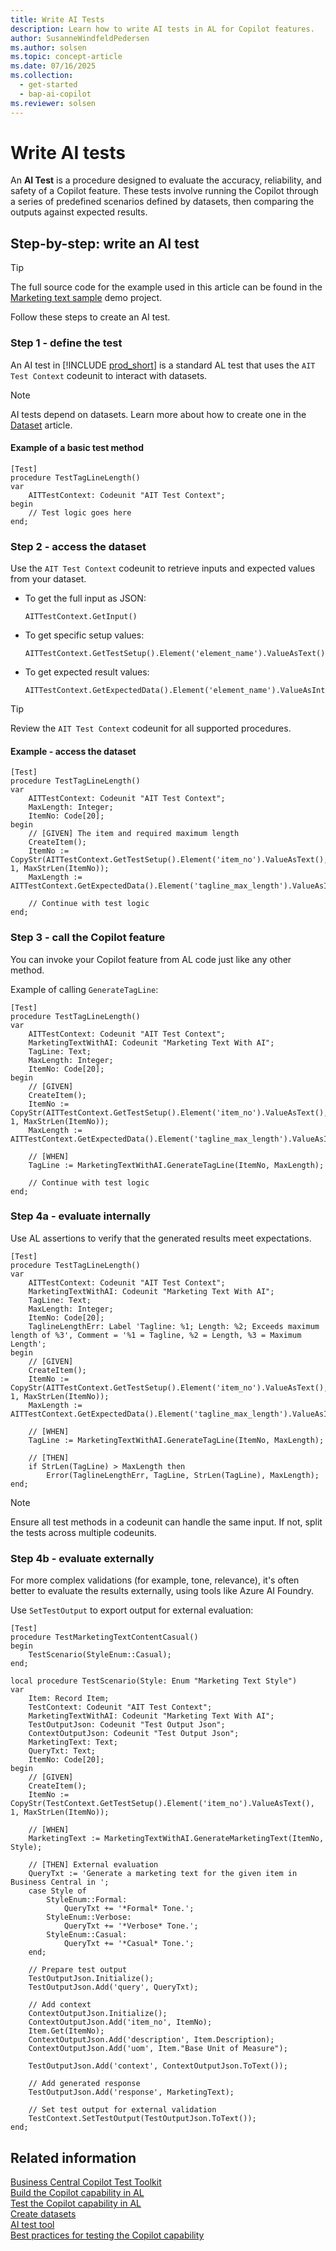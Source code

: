 ```yaml
---
title: Write AI Tests
description: Learn how to write AI tests in AL for Copilot features.
author: SusanneWindfeldPedersen
ms.author: solsen
ms.topic: concept-article
ms.date: 07/16/2025
ms.collection:
  - get-started
  - bap-ai-copilot
ms.reviewer: solsen
---
```


# Write AI tests

An **AI Test** is a procedure designed to evaluate the accuracy, reliability, and safety of a Copilot feature. These tests involve running the Copilot through a series of predefined scenarios defined by datasets, then comparing the outputs against expected results.

## Step-by-step: write an AI test

> [!TIP]
> The full source code for the example used in this article can be found in the [Marketing text sample](https://github.com/microsoft/BCTech/tree/master/samples/AzureOpenAI/Conference%20Demos/Techdays/Marketing%20Text%20Simple/test) demo project.

Follow these steps to create an AI test.

### Step 1 - define the test

An AI test in [!INCLUDE [prod_short](includes/prod_short.md)] is a standard AL test that uses the `AIT Test Context` codeunit to interact with datasets. 

> [!NOTE]
> AI tests depend on datasets. Learn more about how to create one in the [Dataset](ai-test-copilot-datasets.md) article.

#### Example of a basic test method

```al
[Test]
procedure TestTagLineLength()
var
    AITTestContext: Codeunit "AIT Test Context";
begin
    // Test logic goes here
end;
```

### Step 2 - access the dataset

Use the `AIT Test Context` codeunit to retrieve inputs and expected values from your dataset.

- To get the full input as JSON:
  
  ```al
  AITTestContext.GetInput()
  ```

- To get specific setup values:

  ```al
  AITTestContext.GetTestSetup().Element('element_name').ValueAsText()
  ```

- To get expected result values:

  ```al
  AITTestContext.GetExpectedData().Element('element_name').ValueAsInteger()
  ```

> [!TIP]
> Review the `AIT Test Context` codeunit for all supported procedures.


#### Example - access the dataset

```al
[Test]
procedure TestTagLineLength()
var
    AITTestContext: Codeunit "AIT Test Context";
    MaxLength: Integer;
    ItemNo: Code[20];
begin
    // [GIVEN] The item and required maximum length
    CreateItem();
    ItemNo := CopyStr(AITTestContext.GetTestSetup().Element('item_no').ValueAsText(), 1, MaxStrLen(ItemNo));
    MaxLength := AITTestContext.GetExpectedData().Element('tagline_max_length').ValueAsInteger();

    // Continue with test logic
end;
```

### Step 3 - call the Copilot feature

You can invoke your Copilot feature from AL code just like any other method.

Example of calling `GenerateTagLine`:

```al
[Test]
procedure TestTagLineLength()
var
    AITTestContext: Codeunit "AIT Test Context";
    MarketingTextWithAI: Codeunit "Marketing Text With AI";
    TagLine: Text;
    MaxLength: Integer;
    ItemNo: Code[20];
begin
    // [GIVEN]
    CreateItem();
    ItemNo := CopyStr(AITTestContext.GetTestSetup().Element('item_no').ValueAsText(), 1, MaxStrLen(ItemNo));
    MaxLength := AITTestContext.GetExpectedData().Element('tagline_max_length').ValueAsInteger();

    // [WHEN]
    TagLine := MarketingTextWithAI.GenerateTagLine(ItemNo, MaxLength);

    // Continue with test logic
end;
```

### Step 4a - evaluate internally

Use AL assertions to verify that the generated results meet expectations.

```al
[Test]
procedure TestTagLineLength()
var
    AITTestContext: Codeunit "AIT Test Context";
    MarketingTextWithAI: Codeunit "Marketing Text With AI";
    TagLine: Text;
    MaxLength: Integer;
    ItemNo: Code[20];
    TaglineLengthErr: Label 'Tagline: %1; Length: %2; Exceeds maximum length of %3', Comment = '%1 = Tagline, %2 = Length, %3 = Maximum Length';
begin
    // [GIVEN]
    CreateItem();
    ItemNo := CopyStr(AITTestContext.GetTestSetup().Element('item_no').ValueAsText(), 1, MaxStrLen(ItemNo));
    MaxLength := AITTestContext.GetExpectedData().Element('tagline_max_length').ValueAsInteger();

    // [WHEN]
    TagLine := MarketingTextWithAI.GenerateTagLine(ItemNo, MaxLength);

    // [THEN]
    if StrLen(TagLine) > MaxLength then
        Error(TaglineLengthErr, TagLine, StrLen(TagLine), MaxLength);
end;
```

> [!NOTE]
> Ensure all test methods in a codeunit can handle the same input. If not, split the tests across multiple codeunits.

### Step 4b - evaluate externally

For more complex validations (for example, tone, relevance), it's often better to evaluate the results externally, using tools like Azure AI Foundry.

Use `SetTestOutput` to export output for external evaluation:

```al
[Test]
procedure TestMarketingTextContentCasual()
begin
    TestScenario(StyleEnum::Casual);
end;

local procedure TestScenario(Style: Enum "Marketing Text Style")
var
    Item: Record Item;
    TestContext: Codeunit "AIT Test Context";
    MarketingTextWithAI: Codeunit "Marketing Text With AI";
    TestOutputJson: Codeunit "Test Output Json";
    ContextOutputJson: Codeunit "Test Output Json";
    MarketingText: Text;
    QueryTxt: Text;
    ItemNo: Code[20];
begin
    // [GIVEN]
    CreateItem();
    ItemNo := CopyStr(TestContext.GetTestSetup().Element('item_no').ValueAsText(), 1, MaxStrLen(ItemNo));

    // [WHEN]
    MarketingText := MarketingTextWithAI.GenerateMarketingText(ItemNo, Style);

    // [THEN] External evaluation
    QueryTxt := 'Generate a marketing text for the given item in Business Central in ';
    case Style of
        StyleEnum::Formal:
            QueryTxt += '*Formal* Tone.';
        StyleEnum::Verbose:
            QueryTxt += '*Verbose* Tone.';
        StyleEnum::Casual:
            QueryTxt += '*Casual* Tone.';
    end;

    // Prepare test output
    TestOutputJson.Initialize();
    TestOutputJson.Add('query', QueryTxt);

    // Add context
    ContextOutputJson.Initialize();
    ContextOutputJson.Add('item_no', ItemNo);
    Item.Get(ItemNo);
    ContextOutputJson.Add('description', Item.Description);
    ContextOutputJson.Add('uom', Item."Base Unit of Measure");

    TestOutputJson.Add('context', ContextOutputJson.ToText());

    // Add generated response
    TestOutputJson.Add('response', MarketingText);

    // Set test output for external validation
    TestContext.SetTestOutput(TestOutputJson.ToText());
end;
```

## Related information

[Business Central Copilot Test Toolkit](https://github.com/microsoft/BCApps/blob/main/src/Tools/AI%20Test%20Toolkit/README.md)  
[Build the Copilot capability in AL](ai-build-capability-in-al.md)  
[Test the Copilot capability in AL](ai-test-copilot.md)  
[Create datasets](ai-test-copilot-datasets.md)  
[AI test tool](ai-test-copilot-testtool.md)  
[Best practices for testing the Copilot capability](ai-test-copilot-bestpractices.md)  
